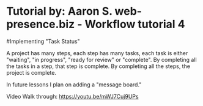 # Tutorial by: Aaron S. web-presence.biz - Workflow tutorial 4 

#Implementing "Task Status"


A project has many steps, each step has many tasks, each task is either "waiting", "in progress", "ready for review" or "complete". By completing all the tasks in a step, that step is complete. By completing all the steps, the project is complete.

In future lessons I plan on adding a "message board."

Video Walk through:
https://youtu.be/mWJ7Cuj9UPs
